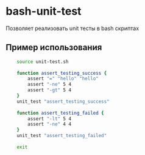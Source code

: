 # bash-unit-test
Позволяет реализовать unit тесты в bash скриптах
## Пример использования
```bash
    source unit-test.sh
    
    function assert_testing_success {
        assert "=" "hello" "hello"
        assert "-ne" 5 4
        assert "-gt" 5 4
    }
    unit_test "assert_testing_success"
    
    function assert_testing_failed {
        assert "-lt" 5 4
        assert "-ne" 4 4
    }
    unit_test "assert_testing_failed"
    
    exit
```
